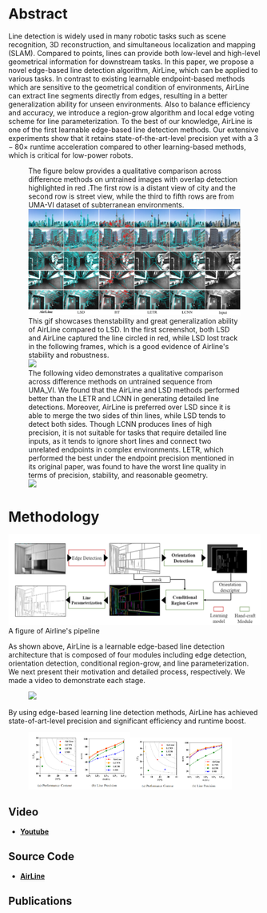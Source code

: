 

# Abstract

Line detection is widely used in many robotic tasks such as scene recognition, 3D reconstruction, and simultaneous localization and mapping (SLAM). Compared to points, lines can provide both low-level and high-level geometrical information for downstream tasks. In this paper, we propose a novel edge-based line detection algorithm, AirLine, which can be applied to various tasks. In contrast to existing learnable endpoint-based methods which are sensitive to the geometrical condition of environments, AirLine can extract line segments directly from edges, resulting in a better generalization ability for unseen environments. Also to balance efficiency and accuracy, we introduce a region-grow algorithm and local edge voting scheme for line parameterization. To the best of our knowledge, AirLine is one of the first learnable edge-based line detection methods. Our extensive experiments show that it retains state-of-the-art-level precision yet with a $3-80\times$ runtime acceleration compared to other learning-based methods, which is critical for low-power robots.

<figure>
    <figcaption>
        The figure below provides a qualitative comparison across difference methods on untrained images with overlap detection highlighted in red .The first row is a distant view of city and the second row is street view, while the third to fifth rows are from UMA-VI dataset of subterranean environments.
    </figcaption>
    <img src="/img/cp2.png" />
    <figcaption>
        This gif showcases thenstability and great generalization ability of AirLine compared to LSD. In the first screenshot, both LSD and AirLine captured the line circled in red, while LSD lost track in the following frames, which is a good evidence of Airline's stability and robustness.
    </figcaption>
    <img src="/img/vsLSD.gif" />
    <figcaption>
        The following video demonstrates a qualitative comparison across difference methods on untrained sequence from UMA_VI. We found that the AirLine and LSD methods performed better than the LETR and LCNN in generating detailed line detections.
        Moreover, AirLine is preferred over LSD since it is able to merge the two sides of thin lines, while LSD tends to detect both sides.
        Though LCNN produces lines of high precision, it is not suitable for tasks that require detailed line inputs, as it tends to ignore short lines and connect two unrelated endpoints in complex environments. LETR, which performed the best under the endpoint precision mentioned in its original paper, was found to have the worst line quality in terms of precision, stability, and reasonable geometry. 
    </figcaption>
    <img src="/img/qualitativecomp.gif" />
    
</figure>

# Methodology

</figure>
    <img src="/img/pipeline.png" />
    <figcaption>
        A figure of Airline's pipeline
    </figcaption>
</figure>

As shown above, AirLine is a learnable edge-based line detection architecture that is composed of four modules including edge detection, orientation detection, conditional region-grow, and line parameterization. We next present their motivation and detailed process, respectively. We made a video to demonstrate each stage.

<figure>
    <img src="/img/pipeline.gif"/>
</figure>
By using edge-based learning line detection methods, AirLine has achieved state-of-art-level precision and significant efficiency and runtime boost.
<figure>
    <img src="/img/wffig.png" width=48%><img src="/img/yufig.png" width=48%/>
</figure>


## Video

* **[Youtube](https://www.youtube.com/watch?v=EKDx3Z9qYUQ)**

## Source Code

* **[AirLine](https://github.com/sair-lab/AirLine)**

## Publications
